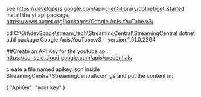 
see https://developers.google.com/api-client-library/dotnet/get_started
install the yt api package: https://www.nuget.org/packages/Google.Apis.YouTube.v3/

cd C:\Git\devSpace\stream_tech\StreamingCentral\StreamingCentral
dotnet add package Google.Apis.YouTube.v3 --version 1.51.0.2294

##Create an API Key for the youtube api: https://console.cloud.google.com/apis/credentials


create a file named apikey.json inside StreamingCentral\StreamingCentral\configs and put the content in:

{
	"ApiKey": "your key"
}